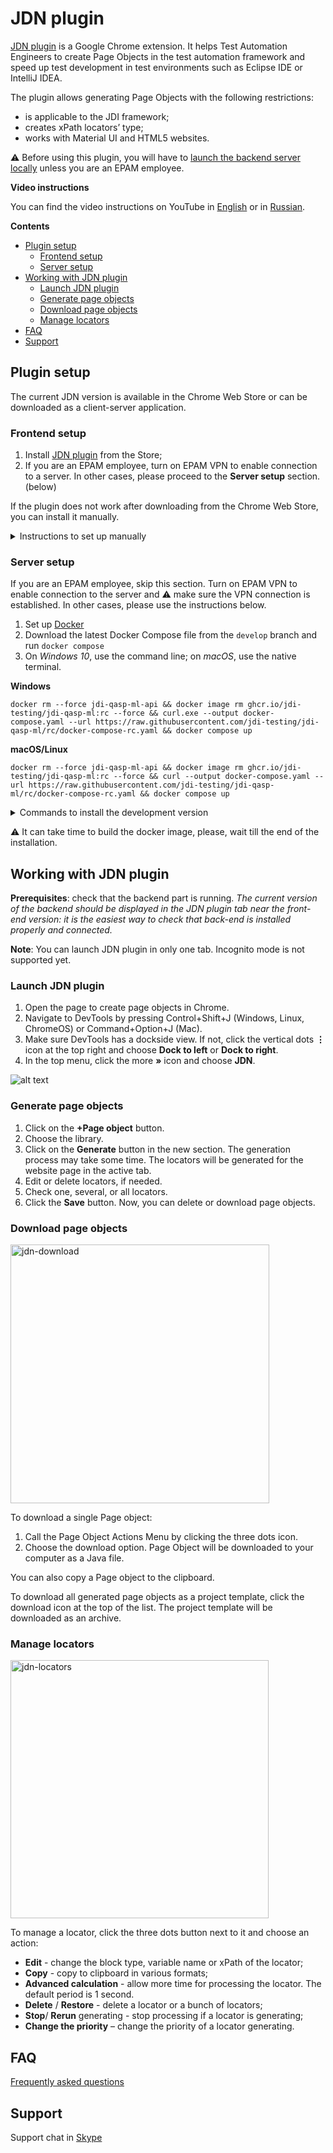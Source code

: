 # JDN plugin

[JDN plugin](https://chrome.google.com/webstore/detail/jdn/dldagjdnndapekahhbpeemjifghccldg) is a Google Chrome extension. It helps Test Automation Engineers to create Page Objects in the test automation framework and speed up test development in test environments such as Eclipse IDE or IntelliJ IDEA.

The plugin allows generating Page Objects with the following restrictions:
-	is applicable to the JDI framework;
-	creates xPath locators’ type;
-	works with Material UI and HTML5 websites.

:warning: Before using this plugin, you will have to [launch the backend server locally](#server-setup) unless you are an EPAM employee.

**Video instructions**

You can find the video instructions on YouTube in [English](https://www.youtube.com/watch?v=b2o6R98icRU) or in [Russian](https://www.youtube.com/watch?v=FJWJjxmJUMw).

**Contents**

* [Plugin setup](#plugin-setup)
  * [Frontend setup](#frontend-setup)
  * [Server setup](#server-setup)
* [Working with JDN plugin](#working-with-jdn-plugin)
  * [Launch JDN plugin](#launch-jdn-plugin)
  * [Generate page objects](#generate-page-objects)
  * [Download page objects](#download-page-objects)
  * [Manage locators](#manage-locators)
* [FAQ](#faq)
* [Support](#support)

## Plugin setup
The current JDN version is available in the Chrome Web Store or can be downloaded as a client-server application.

### Frontend setup

1.	Install [JDN plugin](https://chrome.google.com/webstore/detail/jdn/dldagjdnndapekahhbpeemjifghccldg) from the Store;
2.	If you are an EPAM employee, turn on EPAM VPN to enable connection to a server. In other cases, please proceed to the **Server setup** section. (below)

If the plugin does not work after downloading from the Chrome Web Store, you can install it manually.

<details>
  <summary>Instructions to set up manually</summary>
  
*It is recommended to use the version from [Chrome Web store](https://chrome.google.com/webstore/detail/jdn/dldagjdnndapekahhbpeemjifghccldg).*  
1. [Download](https://github.com/jdi-testing/jdn-ai/releases?q=release) the latest release of the plugin.
   *  For the developer team only: [Download](https://github.com/jdi-testing/jdn-ai/releases) the latest build (you need a .zip file named like the needed JDN version).
2. Unpack the content to a local folder (the result folder name is `dist`).
3. Open Chrome Settings → choose the option “More tools” → choose the option Extensions → turn on the Developer mode → click “Load unpacked”.
4. Select the `dist` folder with the plugin on the subfolder's level.
5. Open Chrome developer tools via F12 (fn+f12) hotkey. The JDN tab is added as the last tab of DevTools.
</details>

### Server setup

If you are an EPAM employee, skip this section. Turn on EPAM VPN to enable connection to the server and :warning: make sure the VPN connection is established. In other cases, please use the instructions below.

1. Set up [Docker](https://www.docker.com/products/docker-desktop)  
2. Download the latest Docker Compose file from the `develop` branch and run `docker compose`  
3. On _Windows 10_, use the command line; on _macOS_, use the native terminal.

**Windows**
```shell
docker rm --force jdi-qasp-ml-api && docker image rm ghcr.io/jdi-testing/jdi-qasp-ml:rc --force && curl.exe --output docker-compose.yaml --url https://raw.githubusercontent.com/jdi-testing/jdi-qasp-ml/rc/docker-compose-rc.yaml && docker compose up
```
**macOS/Linux**
```shell
docker rm --force jdi-qasp-ml-api && docker image rm ghcr.io/jdi-testing/jdi-qasp-ml:rc --force && curl --output docker-compose.yaml --url https://raw.githubusercontent.com/jdi-testing/jdi-qasp-ml/rc/docker-compose-rc.yaml && docker compose up
```

<details>
  <summary>Commands to install the development version</summary>
  
**Windows**

```shell
docker rm --force jdi-qasp-ml-api && docker image rm ghcr.io/jdi-testing/jdi-qasp-ml:latest --force && curl.exe --output docker-compose.yaml --url https://raw.githubusercontent.com/jdi-testing/jdi-qasp-ml/develop/docker-compose.yaml && docker compose up
```

**macOS/Linux**

```shell
docker rm --force jdi-qasp-ml-api && docker image rm ghcr.io/jdi-testing/jdi-qasp-ml:latest --force && curl --output docker-compose.yaml --url https://raw.githubusercontent.com/jdi-testing/jdi-qasp-ml/develop/docker-compose.yaml && docker compose up
```

</details>

:warning: It can take time to build the docker image, please, wait till the end of the installation.

## Working with JDN plugin

**Prerequisites**: check that the backend part is running. *The current version of the backend should be displayed in the JDN plugin tab near the front-end version: it is the easiest way to check that back-end is installed properly and connected.*

**Note**: You can launch JDN plugin in only one tab. Incognito mode is not supported yet.

### Launch JDN plugin

1. Open the page to create page objects in Chrome.
2. Navigate to DevTools by pressing Control+Shift+J (Windows, Linux, ChromeOS) or Command+Option+J (Mac).
3. Make sure DevTools has a dockside view. If not, click the vertical dots **⋮** icon at the top right and choose **Dock to left** or **Dock to right**.
4. In the top menu, click the more **»** icon and choose **JDN**.

![alt text](https://user-images.githubusercontent.com/53625116/192780907-6fdd41f4-cbbf-4335-b1fe-9db2da2f10af.png)


### Generate page objects
1. Click on the **+Page object** button.
2. Choose the library.
3. Click on the **Generate** button in the new section. 
The generation process may take some time. The locators will be generated for the website page in the active tab.
4. Edit or delete locators, if needed.
5. Check one, several, or all locators.
6. Click the **Save** button. Now, you can delete or download page objects.

### Download page objects

<img width="414" alt="jdn-download" src="https://user-images.githubusercontent.com/92522442/220601858-2c9b7f7c-c8f8-4b98-ac6e-907fb54fc0a3.png">

To download a single Page object:
1. Call the Page Object Actions Menu by clicking the three dots icon.
2. Choose the download option. Page Object will be downloaded to your computer as a Java file.

You can also copy a Page object to the clipboard.

To download all generated page objects as a project template, click the download icon at the top of the list. The project template will be downloaded as an archive.

### Manage locators

<img width="413" alt="jdn-locators" src="https://user-images.githubusercontent.com/92522442/220602083-76c1c4e1-5104-4f02-8724-c10328c5284f.png">

To manage a locator, click the three dots button next to it and choose an action:

- **Edit** - change the block type, variable name or xPath of the locator;
- **Copy** - copy to clipboard in various formats;
- **Advanced calculation** - allow more time for processing the locator. The default period is 1 second.
- **Delete** / **Restore** - delete a locator or a bunch of locators;
- **Stop**/ **Rerun** generating - stop processing if a locator is generating;
-	**Change the priority** – change the priority of a locator generating.

## FAQ
[Frequently asked questions](https://jdi-family.atlassian.net/l/cp/cV133esQ)
## Support
Support chat in [Skype](https://join.skype.com/clvyVvnZvWqc)

